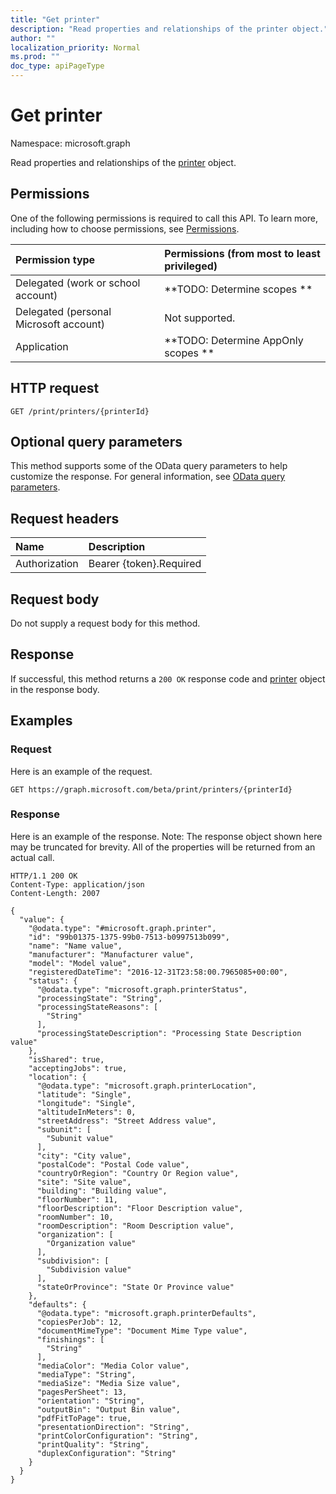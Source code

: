 ```yaml
---
title: "Get printer"
description: "Read properties and relationships of the printer object."
author: ""
localization_priority: Normal
ms.prod: ""
doc_type: apiPageType
---
```


# Get printer

Namespace: microsoft.graph

Read properties and relationships of the [printer](../resources/printer.md) object.

## Permissions
One of the following permissions is required to call this API. To learn more, including how to choose permissions, see [Permissions](/concepts/permissions-reference.md).

|Permission type|Permissions (from most to least privileged)|
|:---|:---|
|Delegated (work or school account)|**TODO: Determine scopes **|
|Delegated (personal Microsoft account)|Not supported.|
|Application|**TODO: Determine AppOnly scopes **|

## HTTP request
<!-- {
  "blockType": "ignored"
}
-->
``` http
GET /print/printers/{printerId}
```

## Optional query parameters
This method supports some of the OData query parameters to help customize the response. For general information, see [OData query parameters](/graph/query-parameters).

## Request headers
|Name|Description|
|:---|:---|
|Authorization|Bearer {token}.Required|

## Request body
Do not supply a request body for this method.

## Response
If successful, this method returns a `200 OK` response code and [printer](../resources/printer.md) object in the response body.

## Examples

### Request
Here is an example of the request.
<!-- {
  "blockType": "request",
  "name": "get_printer"
}
-->
``` http
GET https://graph.microsoft.com/beta/print/printers/{printerId}
```

### Response
Here is an example of the response. Note: The response object shown here may be truncated for brevity. All of the properties will be returned from an actual call.
<!-- {
  "blockType": "response",
  "truncated": true,
  "@odata.type": "microsoft.graph.printer"
}
-->
``` http
HTTP/1.1 200 OK
Content-Type: application/json
Content-Length: 2007

{
  "value": {
    "@odata.type": "#microsoft.graph.printer",
    "id": "99b01375-1375-99b0-7513-b0997513b099",
    "name": "Name value",
    "manufacturer": "Manufacturer value",
    "model": "Model value",
    "registeredDateTime": "2016-12-31T23:58:00.7965085+00:00",
    "status": {
      "@odata.type": "microsoft.graph.printerStatus",
      "processingState": "String",
      "processingStateReasons": [
        "String"
      ],
      "processingStateDescription": "Processing State Description value"
    },
    "isShared": true,
    "acceptingJobs": true,
    "location": {
      "@odata.type": "microsoft.graph.printerLocation",
      "latitude": "Single",
      "longitude": "Single",
      "altitudeInMeters": 0,
      "streetAddress": "Street Address value",
      "subunit": [
        "Subunit value"
      ],
      "city": "City value",
      "postalCode": "Postal Code value",
      "countryOrRegion": "Country Or Region value",
      "site": "Site value",
      "building": "Building value",
      "floorNumber": 11,
      "floorDescription": "Floor Description value",
      "roomNumber": 10,
      "roomDescription": "Room Description value",
      "organization": [
        "Organization value"
      ],
      "subdivision": [
        "Subdivision value"
      ],
      "stateOrProvince": "State Or Province value"
    },
    "defaults": {
      "@odata.type": "microsoft.graph.printerDefaults",
      "copiesPerJob": 12,
      "documentMimeType": "Document Mime Type value",
      "finishings": [
        "String"
      ],
      "mediaColor": "Media Color value",
      "mediaType": "String",
      "mediaSize": "Media Size value",
      "pagesPerSheet": 13,
      "orientation": "String",
      "outputBin": "Output Bin value",
      "pdfFitToPage": true,
      "presentationDirection": "String",
      "printColorConfiguration": "String",
      "printQuality": "String",
      "duplexConfiguration": "String"
    }
  }
}
```


